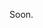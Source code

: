 Soon.

<!---
xTanjii/xTanjii is a ✨ special ✨ repository because its `README.md` (this file) appears on your GitHub profile.
You can click the Preview link to take a look at your changes.
--->
